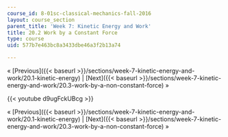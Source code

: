 ```yaml
---
course_id: 8-01sc-classical-mechanics-fall-2016
layout: course_section
parent_title: 'Week 7: Kinetic Energy and Work'
title: 20.2 Work by a Constant Force
type: course
uid: 577b7e463bc8a3433dbe46a3f2b13a74

---
```


« [Previous]({{< baseurl >}}/sections/week-7-kinetic-energy-and-work/20.1-kinetic-energy) | [Next]({{< baseurl >}}/sections/week-7-kinetic-energy-and-work/20.3-work-by-a-non-constant-force) »

{{< youtube d9ugFckUBcg >}}

« [Previous]({{< baseurl >}}/sections/week-7-kinetic-energy-and-work/20.1-kinetic-energy) | [Next]({{< baseurl >}}/sections/week-7-kinetic-energy-and-work/20.3-work-by-a-non-constant-force) »